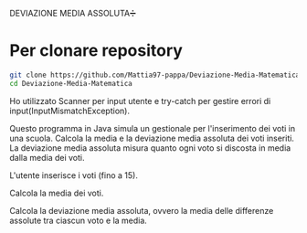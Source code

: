DEVIAZIONE MEDIA ASSOLUTA➗



# Per clonare  repository



```bash
git clone https://github.com/Mattia97-pappa/Deviazione-Media-Matematica.git
cd Deviazione-Media-Matematica
```

Ho utilizzato Scanner per input utente
e try-catch per gestire errori di input(InputMismatchException).


Questo programma  in Java simula un gestionale per l'inserimento dei voti in una scuola. Calcola la media e la deviazione media assoluta dei voti inseriti. La deviazione media assoluta misura quanto ogni voto si discosta in media dalla media dei voti.


L'utente inserisce i voti (fino a 15).

Calcola la media dei voti.

Calcola la deviazione media assoluta, ovvero la media delle differenze assolute tra ciascun voto e la media.


